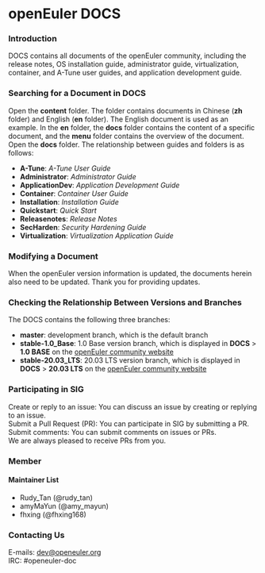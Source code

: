 # openEuler DOCS

### Introduction

DOCS contains all documents of the openEuler community, including the release notes, OS installation guide, administrator guide, virtualization, container, and A-Tune user guides, and application development guide.

### Searching for a Document in DOCS

Open the **content** folder. The folder contains documents in Chinese (**zh** folder) and English (**en** folder). The English document is used as an example. In the **en** folder, the **docs** folder contains the content of a specific document, and the **menu** folder contains the overview of the document.   
Open the **docs** folder. The relationship between guides and folders is as follows:  
* **A-Tune**: *A-Tune User Guide*
* **Administrator**: *Administrator Guide*
* **ApplicationDev**: *Application Development Guide*
* **Container**: *Container User Guide*
* **Installation**: *Installation Guide*
* **Quickstart**: *Quick Start*
* **Releasenotes**: *Release Notes*
* **SecHarden**: *Security Hardening Guide*
* **Virtualization**: *Virtualization Application Guide*


### Modifying a Document

When the openEuler version information is updated, the documents herein also need to be updated. Thank you for providing updates.

### Checking the Relationship Between Versions and Branches
The DOCS contains the following three branches:

* **master**: development branch, which is the default branch
* **stable-1.0\_Base**: 1.0 Base version branch, which is displayed in **DOCS** > **1.0 BASE** on the [openEuler community website](https://openeuler.org/)
* **stable-20.03\_LTS**: 20.03 LTS version branch, which is displayed in **DOCS** > **20.03 LTS** on the [openEuler community website](https://openeuler.org/)

### Participating in SIG
Create or reply to an issue: You can discuss an issue by creating or replying to an issue.  
Submit a Pull Request (PR): You can participate in SIG by submitting a PR.  
Submit comments: You can submit comments on issues or PRs.   
We are always pleased to receive PRs from you.

### Member
#### Maintainer List
- Rudy_Tan (@rudy_tan)
- amyMaYun (@amy_mayun)
- fhxing (@fhxing168)

###  Contacting Us
E-mails: dev@openeuler.org  
IRC: #openeuler-doc 
